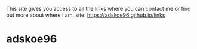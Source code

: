 This site gives you access to all the links where you can contact me or find out more about where I am.
site: https://adskoe96.github.io/links
# adskoe96
